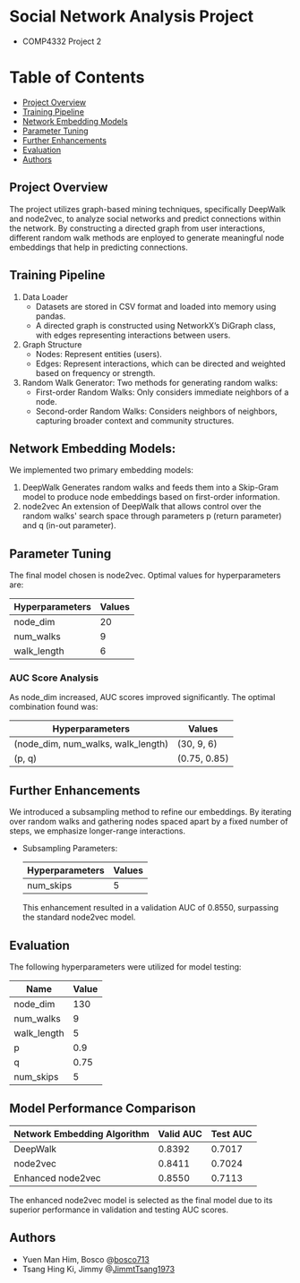 # Social Network Analysis Project
- COMP4332 Project 2

# Table of Contents
- [Project Overview](#project-overview)
- [Training Pipeline](#training-pipeline)
- [Network Embedding Models](#network-embedding-models)
- [Parameter Tuning](#parameter-tuning)
- [Further Enhancements](#further-enhancements)
- [Evaluation](#evaluation)
- [Authors](#authors)

## Project Overview
The project utilizes graph-based mining techniques, specifically DeepWalk and node2vec, to analyze social networks and predict connections within the network. By constructing a directed graph from user interactions, different random walk methods are enployed to generate meaningful node embeddings that help in predicting connections.

## Training Pipeline
1. Data Loader
    - Datasets are stored in CSV format and loaded into memory using pandas.
    - A directed graph is constructed using NetworkX’s DiGraph class, with edges representing interactions between users.
2. Graph Structure
    - Nodes: Represent entities (users).
    - Edges: Represent interactions, which can be directed and weighted based on frequency or strength.
3. Random Walk Generator: Two methods for generating random walks:
    - First-order Random Walks: Only considers immediate neighbors of a node.
    - Second-order Random Walks: Considers neighbors of neighbors, capturing broader context and community structures.

## Network Embedding Models: 
We implemented two primary embedding models:
1. DeepWalk
    Generates random walks and feeds them into a Skip-Gram model to produce node embeddings based on first-order information.
2. node2vec
    An extension of DeepWalk that allows control over the random walks' search space through parameters p (return parameter) and q (in-out parameter).

## Parameter Tuning
The final model chosen is node2vec.
Optimal values for hyperparameters are:

| Hyperparameters   | Values    |
| ----------------- | --------- |
| node_dim          | 20        |
| num_walks         | 9         |
| walk_length       | 6         |

### AUC Score Analysis
As node_dim increased, AUC scores improved significantly.
The optimal combination found was:

| Hyperparameters                       | Values        |
| ------------------------------------- | ------------- |
| (node_dim, num_walks, walk_length)    | (30, 9, 6)    |
| (p, q)                                | (0.75, 0.85)  |

## Further Enhancements
We introduced a subsampling method to refine our embeddings. By iterating over random walks and gathering nodes spaced apart by a fixed number of steps, we emphasize longer-range interactions.
- Subsampling Parameters:

    | Hyperparameters   | Values    |
    | ----------------- | --------- |
    | num_skips         | 5         |
  
  This enhancement resulted in a validation AUC of 0.8550, surpassing the standard node2vec model.

## Evaluation
The following hyperparameters were utilized for model testing:

| Name          | Value     |
| ------------- | --------- |
| node_dim	    | 130       |
| num_walks	    | 9         |
| walk_length	| 5         |
| p	            | 0.9       |
| q	            | 0.75      |
| num_skips	    | 5         |

## Model Performance Comparison

| Network Embedding Algorithm   | Valid AUC | Test AUC  |
| ----------------------------- | --------- | --------- |
| DeepWalk	                    | 0.8392    | 0.7017    |
| node2vec	                    | 0.8411    | 0.7024    |
| Enhanced node2vec	            | 0.8550    | 0.7113    |

The enhanced node2vec model is selected as the final model due to its superior performance in validation and testing AUC scores.

## Authors
- Yuen Man Him, Bosco @[bosco713](https://github.com/bosco713)
- Tsang Hing Ki, Jimmy @[JimmtTsang1973](https://github.com/JimmyTsang1973)
